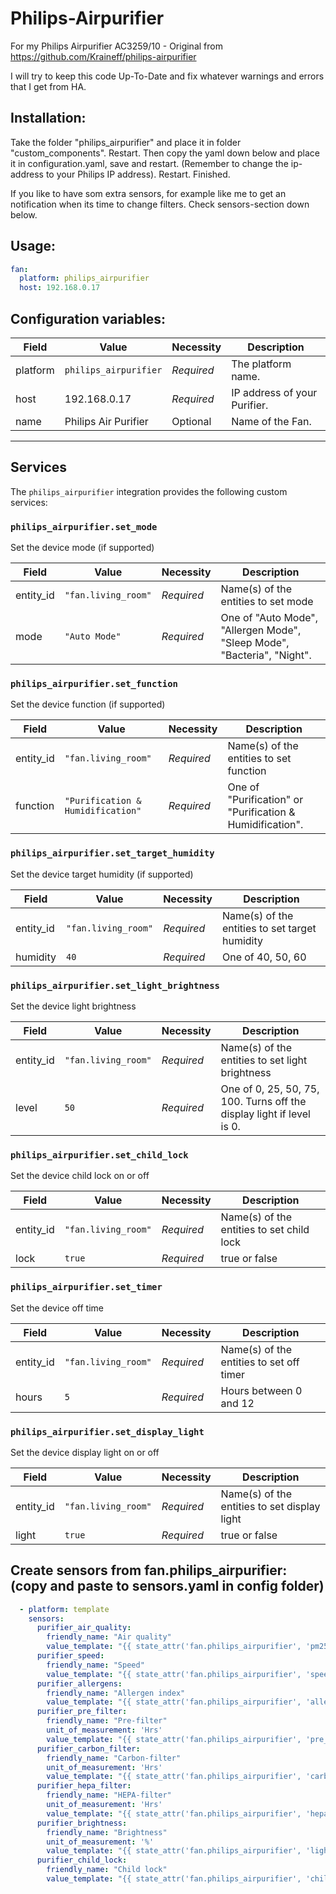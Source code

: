 # Philips-Airpurifier
For my Philips Airpurifier AC3259/10 - Original from https://github.com/Kraineff/philips-airpurifier

I will try to keep this code Up-To-Date and fix whatever warnings and errors that I get from HA.

## Installation:
Take the folder "philips_airpurifier" and place it in folder "custom_components". 
Restart.
Then copy the yaml down below and place it in configuration.yaml, save and restart. (Remember to change the ip-address to your Philips IP address).
Restart.
Finished.

If you like to have som extra sensors, for example like me to get an notification when its time to change filters. Check sensors-section down below.

## Usage:

```yaml
fan:
  platform: philips_airpurifier
  host: 192.168.0.17
```

## Configuration variables:

| Field    | Value                 | Necessity  | Description                  |
| -------- | --------------------- | ---------- | ---------------------------- |
| platform | `philips_airpurifier` | _Required_ | The platform name.           |
| host     | 192.168.0.17          | _Required_ | IP address of your Purifier. |
| name     | Philips Air Purifier  | Optional   | Name of the Fan.             |

---

## Services

The `philips_airpurifier` integration provides the following custom services:

### `philips_airpurifier.set_mode`

Set the device mode (if supported)

| Field     | Value               | Necessity  | Description                                                             |
| --------- | ------------------- | ---------- | ----------------------------------------------------------------------- |
| entity_id | `"fan.living_room"` | _Required_ | Name(s) of the entities to set mode                                     |
| mode      | `"Auto Mode"`       | _Required_ | One of "Auto Mode", "Allergen Mode", "Sleep Mode", "Bacteria", "Night". |

### `philips_airpurifier.set_function`

Set the device function (if supported)

| Field     | Value                             | Necessity  | Description                                               |
| --------- | --------------------------------- | ---------- | --------------------------------------------------------- |
| entity_id | `"fan.living_room"`               | _Required_ | Name(s) of the entities to set function                   |
| function  | `"Purification & Humidification"` | _Required_ | One of "Purification" or "Purification & Humidification". |

### `philips_airpurifier.set_target_humidity`

Set the device target humidity (if supported)

| Field     | Value               | Necessity  | Description                                    |
| --------- | ------------------- | ---------- | ---------------------------------------------- |
| entity_id | `"fan.living_room"` | _Required_ | Name(s) of the entities to set target humidity |
| humidity  | `40`                | _Required_ | One of 40, 50, 60                              |

### `philips_airpurifier.set_light_brightness`

Set the device light brightness

| Field     | Value               | Necessity  | Description                                                           |
| --------- | ------------------- | ---------- | --------------------------------------------------------------------- |
| entity_id | `"fan.living_room"` | _Required_ | Name(s) of the entities to set light brightness                       |
| level     | `50`                | _Required_ | One of 0, 25, 50, 75, 100. Turns off the display light if level is 0. |

### `philips_airpurifier.set_child_lock`

Set the device child lock on or off

| Field     | Value               | Necessity  | Description                               |
| --------- | ------------------- | ---------- | ----------------------------------------- |
| entity_id | `"fan.living_room"` | _Required_ | Name(s) of the entities to set child lock |
| lock      | `true`              | _Required_ | true or false                             |

### `philips_airpurifier.set_timer`

Set the device off time

| Field     | Value               | Necessity  | Description                              |
| --------- | ------------------- | ---------- | ---------------------------------------- |
| entity_id | `"fan.living_room"` | _Required_ | Name(s) of the entities to set off timer |
| hours     | `5`                 | _Required_ | Hours between 0 and 12                   |

### `philips_airpurifier.set_display_light`

Set the device display light on or off

| Field     | Value               | Necessity  | Description                                  |
| --------- | ------------------- | ---------- | -------------------------------------------- |
| entity_id | `"fan.living_room"` | _Required_ | Name(s) of the entities to set display light |
| light     | `true`              | _Required_ | true or false                                |


## Create sensors from fan.philips_airpurifier: (copy and paste to sensors.yaml in config folder)

```yaml
  - platform: template
    sensors:
      purifier_air_quality:
        friendly_name: "Air quality"
        value_template: "{{ state_attr('fan.philips_airpurifier', 'pm25') }}"
      purifier_speed:
        friendly_name: "Speed"
        value_template: "{{ state_attr('fan.philips_airpurifier', 'speed') }}"
      purifier_allergens:
        friendly_name: "Allergen index"
        value_template: "{{ state_attr('fan.philips_airpurifier', 'allergen_index') }}"
      purifier_pre_filter:
        friendly_name: "Pre-filter"
        unit_of_measurement: 'Hrs'
        value_template: "{{ state_attr('fan.philips_airpurifier', 'pre_filter') }}"
      purifier_carbon_filter:
        friendly_name: "Carbon-filter"
        unit_of_measurement: 'Hrs'
        value_template: "{{ state_attr('fan.philips_airpurifier', 'carbon_filter') }}"
      purifier_hepa_filter:
        friendly_name: "HEPA-filter"
        unit_of_measurement: 'Hrs'
        value_template: "{{ state_attr('fan.philips_airpurifier', 'hepa_filter') }}"
      purifier_brightness:
        friendly_name: "Brightness"
        unit_of_measurement: '%'
        value_template: "{{ state_attr('fan.philips_airpurifier', 'light_brightness') }}"
      purifier_child_lock:
        friendly_name: "Child lock"
        value_template: "{{ state_attr('fan.philips_airpurifier', 'child_lock') }}"
```
